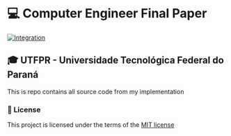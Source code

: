 # :computer: Computer Engineer Final Paper
[![Integration](https://github.com/hrozan/utfpr-final-paper/actions/workflows/integration.yml/badge.svg)](https://github.com/hrozan/utfpr-final-paper/actions/workflows/integration.yml)

## :mortar_board: UTFPR - Universidade Tecnológica Federal do Paraná

This is repo contains all source code from my implementation

### :page_facing_up: License

This project is licensed under the terms of the [MIT license](/LICENSE)
